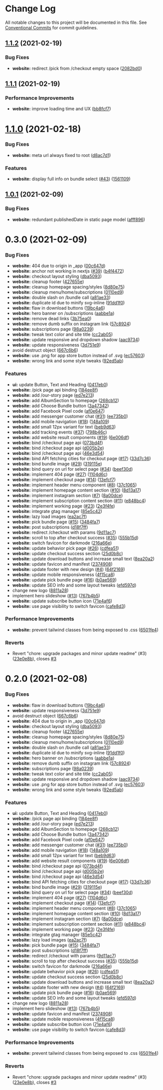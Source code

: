 # Change Log

All notable changes to this project will be documented in this file.
See [Conventional Commits](https://conventionalcommits.org) for commit guidelines.

## [1.1.2](https://github.com/wegocoffee/wego-client/compare/@wego/website@1.1.1...@wego/website@1.1.2) (2021-02-19)

### Bug Fixes

- **website:** redirect /pick from /checkout empty space ([2082bd0](https://github.com/wegocoffee/wego-client/commit/2082bd014ca2d07f7f4aa76e39fc293c8d711f01))

## [1.1.1](https://github.com/wegocoffee/wego-client/compare/@wego/website@1.1.0...@wego/website@1.1.1) (2021-02-19)

### Performance Improvements

- **website:** improve loading time and UX ([bb8fcf7](https://github.com/wegocoffee/wego-client/commit/bb8fcf70abd17502ea5d7b41d0911aed9d7a9497))

# [1.1.0](https://github.com/wegocoffee/wego-client/compare/@wego/website@1.0.1...@wego/website@1.1.0) (2021-02-18)

### Bug Fixes

- **website:** meta url always fixed to root ([d8ac7d1](https://github.com/wegocoffee/wego-client/commit/d8ac7d19c75967e3955639dcdb39084a8ae99b15))

### Features

- **website:** display full info on bundle select ([#43](https://github.com/wegocoffee/wego-client/issues/43)) ([1561109](https://github.com/wegocoffee/wego-client/commit/1561109f5f371facfb0ac625d48b7139d2917415))

## [1.0.1](https://github.com/wegocoffee/wego-client/compare/@wego/website@1.0.0...@wego/website@1.0.1) (2021-02-09)

### Bug Fixes

- **website:** redundant publishedDate in static page model ([afff896](https://github.com/wegocoffee/wego-client/commit/afff8965587b1bb2b99d475e01fed00b5d2a3d58))

# 0.3.0 (2021-02-09)

### Bug Fixes

- **website:** 404 due to origin in \_app ([00c647d](https://github.com/wegocoffee/wego-client/commit/00c647d03bfb8fd7717431b19ae726fceb652a9e))
- **website:** anchor not working in nextjs ([#39](https://github.com/wegocoffee/wego-client/issues/39)) ([b4f4472](https://github.com/wegocoffee/wego-client/commit/b4f4472facc1c6d044610e79a1ca06929262ae27))
- **website:** checkout layout styling ([dba5093](https://github.com/wegocoffee/wego-client/commit/dba5093ea3baedd3d4365d76e63f85f00e163309))
- **website:** cleanup footer ([427655e](https://github.com/wegocoffee/wego-client/commit/427655e1abc0f6e0778505daddcdd6157ed6ce4c))
- **website:** cleanup homepage spacing/styles ([8d80e75](https://github.com/wegocoffee/wego-client/commit/8d80e75a62026552f096d7404ddb79c228c3d906))
- **website:** cleanup menu/home/subscriptions ([0110ed9](https://github.com/wegocoffee/wego-client/commit/0110ed98e3b4071982fe059b28922fa96e7f791e))
- **website:** double slash on /bundle call ([a81ae33](https://github.com/wegocoffee/wego-client/commit/a81ae334dab5796fdd5d524eb195cce3681eca99))
- **website:** duplicate id due to minify svg-inline ([91dd1f0](https://github.com/wegocoffee/wego-client/commit/91dd1f0c68b8c6013245777219d1bc13219a62e1))
- **website:** flaw in download buttons ([19bc4a6](https://github.com/wegocoffee/wego-client/commit/19bc4a6b890d70624a0a07ad637cc1f9e45dce86))
- **website:** hero banner on /subscriptions ([aabbe1a](https://github.com/wegocoffee/wego-client/commit/aabbe1adcf184baa3182f31f998ff82d6cf94005))
- **website:** remove dead links ([3b75ea0](https://github.com/wegocoffee/wego-client/commit/3b75ea0e5d28a42afb029f253ca91039826d0075))
- **website:** remove dumb suffix on instagram link ([57c8924](https://github.com/wegocoffee/wego-client/commit/57c8924dbefa58bf480a9390a5d58d3a3b81c2bd))
- **website:** subscriptions page ([98a0239](https://github.com/wegocoffee/wego-client/commit/98a02398b4c82e420ad836a845cb280765c051c2))
- **website:** tweak text color and site title ([cc2ab05](https://github.com/wegocoffee/wego-client/commit/cc2ab0509e75d84caaa89158cfef383fc83017ef))
- **website:** update responsive and dropdown shadow ([aac9734](https://github.com/wegocoffee/wego-client/commit/aac9734624ad1a02d6be2a21d1d2e699be383914))
- **website:** update responsiveness ([3d751e9](https://github.com/wegocoffee/wego-client/commit/3d751e9bb0f0745d00941a3deb990fd56275bb8a))
- avoid destruct object ([667c6b6](https://github.com/wegocoffee/wego-client/commit/667c6b68f52936e50a31dff511f8c8cfbb810666))
- **website:** use .png for app store button instead of .svg ([ec57603](https://github.com/wegocoffee/wego-client/commit/ec576034956fe4acb872e0b662d6b6bc0ab665fa))
- **website:** wrong link and some style tweaks ([92ed5ab](https://github.com/wegocoffee/wego-client/commit/92ed5abb3f437f895e0084ed5900ef02ea35f01e))

### Features

- **ui:** update Button, Text and Heading ([0417eb0](https://github.com/wegocoffee/wego-client/commit/0417eb03e477bcc740102da5e558fb8bc9f1a9ce))
- **website:** /pick page api binding ([184ee8f](https://github.com/wegocoffee/wego-client/commit/184ee8fcb08c292820359d1fed3baf8c0c2ad914))
- **website:** add /our-story page ([ed7e213](https://github.com/wegocoffee/wego-client/commit/ed7e213251ef7a2a48f20365886687da960ecf95))
- **website:** add AlbumSection to homepage ([268cb12](https://github.com/wegocoffee/wego-client/commit/268cb12b63ba936637c6738dab3b26ebdf03b244))
- **website:** add Choose Bundle button ([3a47342](https://github.com/wegocoffee/wego-client/commit/3a47342c997da1566d448fdd539fdf2c2df21489))
- **website:** add Facebook Pixel code ([af0e647](https://github.com/wegocoffee/wego-client/commit/af0e64712a064fd0083bc422304d20bf2a700baf))
- **website:** add messenger customer chat ([#31](https://github.com/wegocoffee/wego-client/issues/31)) ([ee735b0](https://github.com/wegocoffee/wego-client/commit/ee735b0a7a401826f8e79dec54195c03ac241045))
- **website:** add mobile navigation ([#18](https://github.com/wegocoffee/wego-client/issues/18)) ([148a109](https://github.com/wegocoffee/wego-client/commit/148a10905ce1dee191bcead0266632ce76ebe1de))
- **website:** add small 12px variant for text ([beb9d63](https://github.com/wegocoffee/wego-client/commit/beb9d63698dc1b2e82204a574caec429c6e41f20))
- **website:** add tracking events ([#37](https://github.com/wegocoffee/wego-client/issues/37)) ([798b46c](https://github.com/wegocoffee/wego-client/commit/798b46c626ae2df2b338d74fffc8e08774130b30))
- **website:** add website result components ([#19](https://github.com/wegocoffee/wego-client/issues/19)) ([6e006df](https://github.com/wegocoffee/wego-client/commit/6e006dff3c8e75f8745b2fc8b7f4464277ee60e4))
- **website:** bind /checkout page api ([073bd4f](https://github.com/wegocoffee/wego-client/commit/073bd4fc005839ce2633e4dc2d7a090df31600ba))
- **website:** bind /checkout page api ([d005b2e](https://github.com/wegocoffee/wego-client/commit/d005b2eebac8213570fe25f1b9be766f12ae40cb))
- **website:** bind /checkout page api ([46e3d54](https://github.com/wegocoffee/wego-client/commit/46e3d54eb27623d96fcbd4b65289dd896706bbeb))
- **website:** bind API fetching cities for checkout page ([#17](https://github.com/wegocoffee/wego-client/issues/17)) ([33d7c36](https://github.com/wegocoffee/wego-client/commit/33d7c36856eadaa933c4945126e76272599ddfb8))
- **website:** bind bundle image ([#29](https://github.com/wegocoffee/wego-client/issues/29)) ([319115e](https://github.com/wegocoffee/wego-client/commit/319115e2b89c78d540315d077208c7dd2ecbe741))
- **website:** bind query on url for select page ([#34](https://github.com/wegocoffee/wego-client/issues/34)) ([beef30d](https://github.com/wegocoffee/wego-client/commit/beef30d743d7d90592579309bca8633b8dd186d6))
- **website:** implement 404 page ([#27](https://github.com/wegocoffee/wego-client/issues/27)) ([1104d6c](https://github.com/wegocoffee/wego-client/commit/1104d6c4a12be3f8d82a64910f49da4b408c46c7))
- **website:** implement checkout page ([#14](https://github.com/wegocoffee/wego-client/issues/14)) ([13efcf7](https://github.com/wegocoffee/wego-client/commit/13efcf7dd679086c8ecd58a04b91a2adea193001))
- **website:** implement header menu component ([#8](https://github.com/wegocoffee/wego-client/issues/8)) ([37c1065](https://github.com/wegocoffee/wego-client/commit/37c10658adca9f1fc288d66d176c43d22391a66a))
- **website:** implement homepage content section ([#10](https://github.com/wegocoffee/wego-client/issues/10)) ([8d13a17](https://github.com/wegocoffee/wego-client/commit/8d13a17c4e3c5a98edfa83f99f07feb7b1969330))
- **website:** implement instagram section ([#7](https://github.com/wegocoffee/wego-client/issues/7)) ([8a00dce](https://github.com/wegocoffee/wego-client/commit/8a00dcea5ca1cbe4e9dc81ae8777ae8dadd89290))
- **website:** implement subscription content section ([#11](https://github.com/wegocoffee/wego-client/issues/11)) ([e848bc4](https://github.com/wegocoffee/wego-client/commit/e848bc4e10e9491dbf557e4b5f2252126573a505))
- **website:** implement working page ([#23](https://github.com/wegocoffee/wego-client/issues/23)) ([2e3f4fe](https://github.com/wegocoffee/wego-client/commit/2e3f4fea96cd5b67fc0d742dd8962e12e1455d00))
- **website:** integrate gtag manager ([85e5c42](https://github.com/wegocoffee/wego-client/commit/85e5c429a06d6032d57f139a8938fc6f1b4ccf4e))
- **website:** lazy load images ([ea2ac7f](https://github.com/wegocoffee/wego-client/commit/ea2ac7ff9792480e5b3ab526194a6dc5399f9308))
- **website:** pick bundle page ([#15](https://github.com/wegocoffee/wego-client/issues/15)) ([3484fa7](https://github.com/wegocoffee/wego-client/commit/3484fa7e27f5693b4f763ef66c51727f538097e1))
- **website:** post subscriptions ([d18f7ff](https://github.com/wegocoffee/wego-client/commit/d18f7ff2fde86a00ec5a5d92cac76de57e212454))
- **website:** redirect /checkout with params ([9d11ac7](https://github.com/wegocoffee/wego-client/commit/9d11ac76ddaccb8f7aaf9a96167fa504619afdef))
- **website:** scroll to top after checkout success ([#35](https://github.com/wegocoffee/wego-client/issues/35)) ([555b15d](https://github.com/wegocoffee/wego-client/commit/555b15d559d8f0bc4eee9302b948fa675386cc88))
- **website:** switch favicon for darkmode ([216a66e](https://github.com/wegocoffee/wego-client/commit/216a66e66d4f674dc5545b80d24eb2b20c0be1c7))
- **website:** update behavior pick page ([#26](https://github.com/wegocoffee/wego-client/issues/26)) ([cdfea51](https://github.com/wegocoffee/wego-client/commit/cdfea518c1e263c96e52b4c35383c7c80388729c))
- **website:** update checkout success section ([25d0b8c](https://github.com/wegocoffee/wego-client/commit/25d0b8cd5a830b49e8d559a165311b8b43aa53e4))
- **website:** update download buttons and increase small text ([8ea20a2](https://github.com/wegocoffee/wego-client/commit/8ea20a23fa43ceefb2012d3e9d4b550409652701))
- **website:** update favicon and manifest ([2374908](https://github.com/wegocoffee/wego-client/commit/2374908e31b024858c4410543697daf4f9d57f7f))
- **website:** update footer with new design ([#4](https://github.com/wegocoffee/wego-client/issues/4)) ([64f2169](https://github.com/wegocoffee/wego-client/commit/64f216904453c708c6da204695007f5f3fe4cb95))
- **website:** update mobile responsiveness ([4f15ca8](https://github.com/wegocoffee/wego-client/commit/4f15ca8a1100517322b30b7c2df8ac500888d664))
- **website:** update pick bundle page ([#16](https://github.com/wegocoffee/wego-client/issues/16)) ([b0ae569](https://github.com/wegocoffee/wego-client/commit/b0ae569a55b38ed83a3b200292f164e465c4c888))
- **website:** update SEO info and some layout tweaks ([efd597d](https://github.com/wegocoffee/wego-client/commit/efd597d75ae6c151d7eeaa1c2a707b3d5720a4b3))
- change new logo ([8811a28](https://github.com/wegocoffee/wego-client/commit/8811a28a8457f5bea165f83343e963a08def7b56))
- implement hero slideshow ([#13](https://github.com/wegocoffee/wego-client/issues/13)) ([767b4b5](https://github.com/wegocoffee/wego-client/commit/767b4b5dd1610ee996d2737751ab7e33da837ee4))
- **website:** update subscribe button icon ([71e4af6](https://github.com/wegocoffee/wego-client/commit/71e4af64a7561763488f71bfac9066f3b2809c9b))
- **website:** use page visibility to switch favicon ([cafe8d3](https://github.com/wegocoffee/wego-client/commit/cafe8d3b60c5f9127beb1fa76192ee2dab81e0a8))

### Performance Improvements

- **website:** prevent tailwind classes from being exposed to .css ([6501fe4](https://github.com/wegocoffee/wego-client/commit/6501fe43f5e856c468604b7fa7b3003a380a6433))

### Reverts

- Revert "chore: upgrade packages and minor update readme" (#3) ([23e0e8b](https://github.com/wegocoffee/wego-client/commit/23e0e8b9e6bd55099cdbe7aa88cd5364170fcfe8)), closes [#3](https://github.com/wegocoffee/wego-client/issues/3)

# 0.2.0 (2021-02-08)

### Bug Fixes

- **website:** flaw in download buttons ([19bc4a6](https://github.com/wegocoffee/wego-client/commit/19bc4a6b890d70624a0a07ad637cc1f9e45dce86))
- **website:** update responsiveness ([3d751e9](https://github.com/wegocoffee/wego-client/commit/3d751e9bb0f0745d00941a3deb990fd56275bb8a))
- avoid destruct object ([667c6b6](https://github.com/wegocoffee/wego-client/commit/667c6b68f52936e50a31dff511f8c8cfbb810666))
- **website:** 404 due to origin in \_app ([00c647d](https://github.com/wegocoffee/wego-client/commit/00c647d03bfb8fd7717431b19ae726fceb652a9e))
- **website:** checkout layout styling ([dba5093](https://github.com/wegocoffee/wego-client/commit/dba5093ea3baedd3d4365d76e63f85f00e163309))
- **website:** cleanup footer ([427655e](https://github.com/wegocoffee/wego-client/commit/427655e1abc0f6e0778505daddcdd6157ed6ce4c))
- **website:** cleanup homepage spacing/styles ([8d80e75](https://github.com/wegocoffee/wego-client/commit/8d80e75a62026552f096d7404ddb79c228c3d906))
- **website:** cleanup menu/home/subscriptions ([0110ed9](https://github.com/wegocoffee/wego-client/commit/0110ed98e3b4071982fe059b28922fa96e7f791e))
- **website:** double slash on /bundle call ([a81ae33](https://github.com/wegocoffee/wego-client/commit/a81ae334dab5796fdd5d524eb195cce3681eca99))
- **website:** duplicate id due to minify svg-inline ([91dd1f0](https://github.com/wegocoffee/wego-client/commit/91dd1f0c68b8c6013245777219d1bc13219a62e1))
- **website:** hero banner on /subscriptions ([aabbe1a](https://github.com/wegocoffee/wego-client/commit/aabbe1adcf184baa3182f31f998ff82d6cf94005))
- **website:** remove dumb suffix on instagram link ([57c8924](https://github.com/wegocoffee/wego-client/commit/57c8924dbefa58bf480a9390a5d58d3a3b81c2bd))
- **website:** subscriptions page ([98a0239](https://github.com/wegocoffee/wego-client/commit/98a02398b4c82e420ad836a845cb280765c051c2))
- **website:** tweak text color and site title ([cc2ab05](https://github.com/wegocoffee/wego-client/commit/cc2ab0509e75d84caaa89158cfef383fc83017ef))
- **website:** update responsive and dropdown shadow ([aac9734](https://github.com/wegocoffee/wego-client/commit/aac9734624ad1a02d6be2a21d1d2e699be383914))
- **website:** use .png for app store button instead of .svg ([ec57603](https://github.com/wegocoffee/wego-client/commit/ec576034956fe4acb872e0b662d6b6bc0ab665fa))
- **website:** wrong link and some style tweaks ([92ed5ab](https://github.com/wegocoffee/wego-client/commit/92ed5abb3f437f895e0084ed5900ef02ea35f01e))

### Features

- **ui:** update Button, Text and Heading ([0417eb0](https://github.com/wegocoffee/wego-client/commit/0417eb03e477bcc740102da5e558fb8bc9f1a9ce))
- **website:** /pick page api binding ([184ee8f](https://github.com/wegocoffee/wego-client/commit/184ee8fcb08c292820359d1fed3baf8c0c2ad914))
- **website:** add /our-story page ([ed7e213](https://github.com/wegocoffee/wego-client/commit/ed7e213251ef7a2a48f20365886687da960ecf95))
- **website:** add AlbumSection to homepage ([268cb12](https://github.com/wegocoffee/wego-client/commit/268cb12b63ba936637c6738dab3b26ebdf03b244))
- **website:** add Choose Bundle button ([3a47342](https://github.com/wegocoffee/wego-client/commit/3a47342c997da1566d448fdd539fdf2c2df21489))
- **website:** add Facebook Pixel code ([af0e647](https://github.com/wegocoffee/wego-client/commit/af0e64712a064fd0083bc422304d20bf2a700baf))
- **website:** add messenger customer chat ([#31](https://github.com/wegocoffee/wego-client/issues/31)) ([ee735b0](https://github.com/wegocoffee/wego-client/commit/ee735b0a7a401826f8e79dec54195c03ac241045))
- **website:** add mobile navigation ([#18](https://github.com/wegocoffee/wego-client/issues/18)) ([148a109](https://github.com/wegocoffee/wego-client/commit/148a10905ce1dee191bcead0266632ce76ebe1de))
- **website:** add small 12px variant for text ([beb9d63](https://github.com/wegocoffee/wego-client/commit/beb9d63698dc1b2e82204a574caec429c6e41f20))
- **website:** add website result components ([#19](https://github.com/wegocoffee/wego-client/issues/19)) ([6e006df](https://github.com/wegocoffee/wego-client/commit/6e006dff3c8e75f8745b2fc8b7f4464277ee60e4))
- **website:** bind /checkout page api ([073bd4f](https://github.com/wegocoffee/wego-client/commit/073bd4fc005839ce2633e4dc2d7a090df31600ba))
- **website:** bind /checkout page api ([d005b2e](https://github.com/wegocoffee/wego-client/commit/d005b2eebac8213570fe25f1b9be766f12ae40cb))
- **website:** bind /checkout page api ([46e3d54](https://github.com/wegocoffee/wego-client/commit/46e3d54eb27623d96fcbd4b65289dd896706bbeb))
- **website:** bind API fetching cities for checkout page ([#17](https://github.com/wegocoffee/wego-client/issues/17)) ([33d7c36](https://github.com/wegocoffee/wego-client/commit/33d7c36856eadaa933c4945126e76272599ddfb8))
- **website:** bind bundle image ([#29](https://github.com/wegocoffee/wego-client/issues/29)) ([319115e](https://github.com/wegocoffee/wego-client/commit/319115e2b89c78d540315d077208c7dd2ecbe741))
- **website:** bind query on url for select page ([#34](https://github.com/wegocoffee/wego-client/issues/34)) ([beef30d](https://github.com/wegocoffee/wego-client/commit/beef30d743d7d90592579309bca8633b8dd186d6))
- **website:** implement 404 page ([#27](https://github.com/wegocoffee/wego-client/issues/27)) ([1104d6c](https://github.com/wegocoffee/wego-client/commit/1104d6c4a12be3f8d82a64910f49da4b408c46c7))
- **website:** implement checkout page ([#14](https://github.com/wegocoffee/wego-client/issues/14)) ([13efcf7](https://github.com/wegocoffee/wego-client/commit/13efcf7dd679086c8ecd58a04b91a2adea193001))
- **website:** implement header menu component ([#8](https://github.com/wegocoffee/wego-client/issues/8)) ([37c1065](https://github.com/wegocoffee/wego-client/commit/37c10658adca9f1fc288d66d176c43d22391a66a))
- **website:** implement homepage content section ([#10](https://github.com/wegocoffee/wego-client/issues/10)) ([8d13a17](https://github.com/wegocoffee/wego-client/commit/8d13a17c4e3c5a98edfa83f99f07feb7b1969330))
- **website:** implement instagram section ([#7](https://github.com/wegocoffee/wego-client/issues/7)) ([8a00dce](https://github.com/wegocoffee/wego-client/commit/8a00dcea5ca1cbe4e9dc81ae8777ae8dadd89290))
- **website:** implement subscription content section ([#11](https://github.com/wegocoffee/wego-client/issues/11)) ([e848bc4](https://github.com/wegocoffee/wego-client/commit/e848bc4e10e9491dbf557e4b5f2252126573a505))
- **website:** implement working page ([#23](https://github.com/wegocoffee/wego-client/issues/23)) ([2e3f4fe](https://github.com/wegocoffee/wego-client/commit/2e3f4fea96cd5b67fc0d742dd8962e12e1455d00))
- **website:** integrate gtag manager ([85e5c42](https://github.com/wegocoffee/wego-client/commit/85e5c429a06d6032d57f139a8938fc6f1b4ccf4e))
- **website:** lazy load images ([ea2ac7f](https://github.com/wegocoffee/wego-client/commit/ea2ac7ff9792480e5b3ab526194a6dc5399f9308))
- **website:** pick bundle page ([#15](https://github.com/wegocoffee/wego-client/issues/15)) ([3484fa7](https://github.com/wegocoffee/wego-client/commit/3484fa7e27f5693b4f763ef66c51727f538097e1))
- **website:** post subscriptions ([d18f7ff](https://github.com/wegocoffee/wego-client/commit/d18f7ff2fde86a00ec5a5d92cac76de57e212454))
- **website:** redirect /checkout with params ([9d11ac7](https://github.com/wegocoffee/wego-client/commit/9d11ac76ddaccb8f7aaf9a96167fa504619afdef))
- **website:** scroll to top after checkout success ([#35](https://github.com/wegocoffee/wego-client/issues/35)) ([555b15d](https://github.com/wegocoffee/wego-client/commit/555b15d559d8f0bc4eee9302b948fa675386cc88))
- **website:** switch favicon for darkmode ([216a66e](https://github.com/wegocoffee/wego-client/commit/216a66e66d4f674dc5545b80d24eb2b20c0be1c7))
- **website:** update behavior pick page ([#26](https://github.com/wegocoffee/wego-client/issues/26)) ([cdfea51](https://github.com/wegocoffee/wego-client/commit/cdfea518c1e263c96e52b4c35383c7c80388729c))
- **website:** update checkout success section ([25d0b8c](https://github.com/wegocoffee/wego-client/commit/25d0b8cd5a830b49e8d559a165311b8b43aa53e4))
- **website:** update download buttons and increase small text ([8ea20a2](https://github.com/wegocoffee/wego-client/commit/8ea20a23fa43ceefb2012d3e9d4b550409652701))
- **website:** update footer with new design ([#4](https://github.com/wegocoffee/wego-client/issues/4)) ([64f2169](https://github.com/wegocoffee/wego-client/commit/64f216904453c708c6da204695007f5f3fe4cb95))
- **website:** update pick bundle page ([#16](https://github.com/wegocoffee/wego-client/issues/16)) ([b0ae569](https://github.com/wegocoffee/wego-client/commit/b0ae569a55b38ed83a3b200292f164e465c4c888))
- **website:** update SEO info and some layout tweaks ([efd597d](https://github.com/wegocoffee/wego-client/commit/efd597d75ae6c151d7eeaa1c2a707b3d5720a4b3))
- change new logo ([8811a28](https://github.com/wegocoffee/wego-client/commit/8811a28a8457f5bea165f83343e963a08def7b56))
- implement hero slideshow ([#13](https://github.com/wegocoffee/wego-client/issues/13)) ([767b4b5](https://github.com/wegocoffee/wego-client/commit/767b4b5dd1610ee996d2737751ab7e33da837ee4))
- **website:** update favicon and manifest ([2374908](https://github.com/wegocoffee/wego-client/commit/2374908e31b024858c4410543697daf4f9d57f7f))
- **website:** update mobile responsiveness ([4f15ca8](https://github.com/wegocoffee/wego-client/commit/4f15ca8a1100517322b30b7c2df8ac500888d664))
- **website:** update subscribe button icon ([71e4af6](https://github.com/wegocoffee/wego-client/commit/71e4af64a7561763488f71bfac9066f3b2809c9b))
- **website:** use page visibility to switch favicon ([cafe8d3](https://github.com/wegocoffee/wego-client/commit/cafe8d3b60c5f9127beb1fa76192ee2dab81e0a8))

### Performance Improvements

- **website:** prevent tailwind classes from being exposed to .css ([6501fe4](https://github.com/wegocoffee/wego-client/commit/6501fe43f5e856c468604b7fa7b3003a380a6433))

### Reverts

- Revert "chore: upgrade packages and minor update readme" (#3) ([23e0e8b](https://github.com/wegocoffee/wego-client/commit/23e0e8b9e6bd55099cdbe7aa88cd5364170fcfe8)), closes [#3](https://github.com/wegocoffee/wego-client/issues/3)
